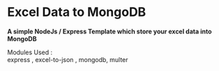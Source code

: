 # Excel Data to MongoDB
**A simple NodeJs / Express Template which store your excel data into MongoDB**

Modules Used : <br/>
express , excel-to-json , mongodb, multer
